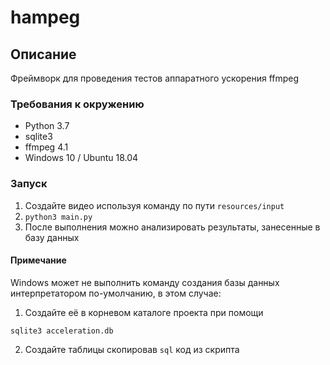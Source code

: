 # hampeg
## Описание
Фреймворк для проведения тестов аппаратного ускорения ffmpeg
### Требования к окружению
* Python 3.7
* sqlite3
* ffmpeg 4.1
* Windows 10 / Ubuntu 18.04
### Запуск
1. Создайте видео используя команду по пути `resources/input`
2. ```python3 main.py```
3. После выполнения можно анализировать результаты, занесенные в базу данных
#### Примечание
Windows может не выполнить команду создания базы данных интерпретатором по-умолчанию, в этом случае:
1) Создайте её в корневом каталоге проекта при помощи
```
sqlite3 acceleration.db
```
2) Создайте таблицы скопировав `sql` код из скрипта
